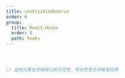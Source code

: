 ```yaml
---
title: useVisibleObserve
order: 6
group:
  title: React-Hooks
  order: 8
  path: hooks
---
```



```jsx



// 监视元素在文档视口的可见性，可见性变化时触发回调



```
